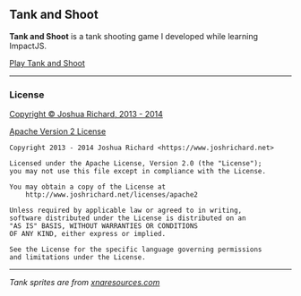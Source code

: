 ## Tank and Shoot

**Tank and Shoot** is a tank shooting game I developed while learning ImpactJS.

[Play Tank and Shoot](https://c0nfus3d.github.io/Tank-and-Shoot/)


---


### License

[Copyright © Joshua Richard, 2013 - 2014](https://www.joshrichard.net)

[Apache Version 2 License](https://www.joshrichard.net/licenses/apache2)

    Copyright 2013 - 2014 Joshua Richard <https://www.joshrichard.net>

    Licensed under the Apache License, Version 2.0 (the "License");
    you may not use this file except in compliance with the License.

    You may obtain a copy of the License at
        http://www.joshrichard.net/licenses/apache2

    Unless required by applicable law or agreed to in writing,
    software distributed under the License is distributed on an
    "AS IS" BASIS, WITHOUT WARRANTIES OR CONDITIONS
    OF ANY KIND, either express or implied.

    See the License for the specific language governing permissions
    and limitations under the License.

---


*Tank sprites are from [xnaresources.com](http://www.xnaresources.com/default.asp?page=tutorial:spriteengine:1)*
